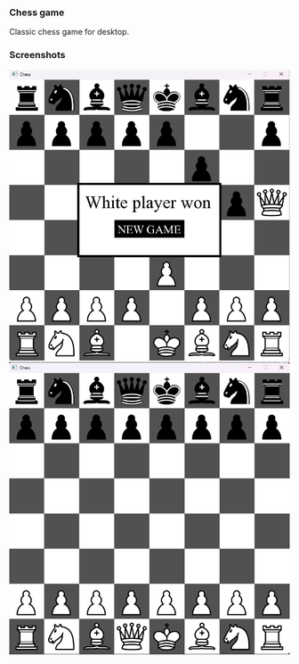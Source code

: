 ### Chess game
Classic chess game for desktop.
### Screenshots
![](./img/checkmate.png)
![](./img/chess.png)